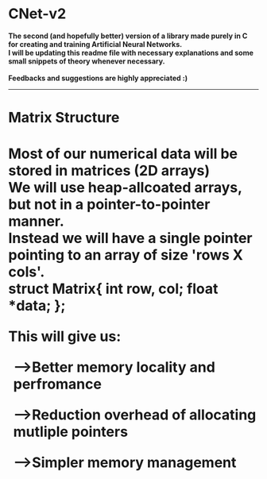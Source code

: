 # CNet-v2
<b>The second (and hopefully better) version of a library made purely in C for creating and training Artificial Neural Networks.<br>
I will be updating this readme file with necessary explanations and some small snippets of theory whenever necessary.<b><br><br>
Feedbacks and suggestions are highly appreciated :) <br>

<hr>

<h1>Matrix Structure<h1>
Most of our numerical data will be stored in matrices (2D arrays)<br>
We will use heap-allcoated arrays, but not in a pointer-to-pointer manner.<br>
Instead we will have a single pointer pointing to an array of size 'rows X cols'.<br>

<b>
	struct Matrix{
		int row, col;
		float *data;
	};
<b>
	
This will give us:<br>
<p style="margin-left: 10px">-->Better memory locality and perfromance</p>
<p style="margin-left: 10px">-->Reduction overhead of allocating mutliple pointers</p>
<p style="margin-left: 10px">-->Simpler memory management</p>
